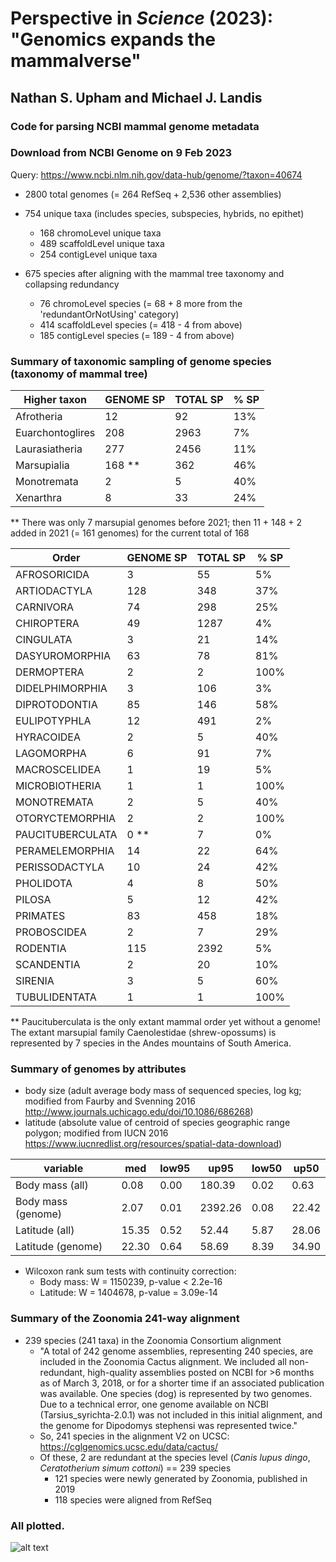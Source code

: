 # Perspective in _Science_ (2023): "Genomics expands the mammalverse"
## Nathan S. Upham and Michael J. Landis
### Code for parsing NCBI mammal genome metadata

### Download from NCBI Genome on 9 Feb 2023
Query: https://www.ncbi.nlm.nih.gov/data-hub/genome/?taxon=40674

* 2800 total genomes (= 264 RefSeq + 2,536 other assemblies)
* 754 unique taxa (includes species, subspecies, hybrids, no epithet)
	- 168 chromoLevel unique taxa
	- 489 scaffoldLevel unique taxa
	- 254 contigLevel unique taxa

* 675 species after aligning with the mammal tree taxonomy and collapsing redundancy
	- 76 chromoLevel species (= 68 + 8 more from the 'redundantOrNotUsing' category)
	- 414 scaffoldLevel species (= 418 - 4 from above)
	- 185 contigLevel species (= 189 - 4 from above)
	

### Summary of taxonomic sampling of genome species (taxonomy of mammal tree)

| Higher taxon     | GENOME SP | TOTAL SP | % SP |
| ---------------- | --------- | -------- | ---- |
| Afrotheria       | 12        | 92       | 13%  |
| Euarchontoglires | 208       | 2963     | 7%   |
| Laurasiatheria   | 277       | 2456     | 11%  |
| Marsupialia      | 168 \*\*  | 362      | 46%  |
| Monotremata      | 2         | 5        | 40%  |
| Xenarthra        | 8         | 33       | 24%  |

** There was only 7 marsupial genomes before 2021; then 11 + 148 + 2 added in 2021 (= 161 genomes) for the current total of 168

| Order            | GENOME SP | TOTAL SP | % SP |
| ---------------- | --------- | -------- | ---- |
| AFROSORICIDA     | 3         | 55       | 5%   |
| ARTIODACTYLA     | 128       | 348      | 37%  |
| CARNIVORA        | 74        | 298      | 25%  |
| CHIROPTERA       | 49        | 1287     | 4%   |
| CINGULATA        | 3         | 21       | 14%  |
| DASYUROMORPHIA   | 63        | 78       | 81%  |
| DERMOPTERA       | 2         | 2        | 100% |
| DIDELPHIMORPHIA  | 3         | 106      | 3%   |
| DIPROTODONTIA    | 85        | 146      | 58%  |
| EULIPOTYPHLA     | 12        | 491      | 2%   |
| HYRACOIDEA       | 2         | 5        | 40%  |
| LAGOMORPHA       | 6         | 91       | 7%   |
| MACROSCELIDEA    | 1         | 19       | 5%   |
| MICROBIOTHERIA   | 1         | 1        | 100% |
| MONOTREMATA      | 2         | 5        | 40%  |
| OTORYCTEMORPHIA  | 2         | 2        | 100% |
| PAUCITUBERCULATA | 0 \*\*    | 7        | 0%   |
| PERAMELEMORPHIA  | 14        | 22       | 64%  |
| PERISSODACTYLA   | 10        | 24       | 42%  |
| PHOLIDOTA        | 4         | 8        | 50%  |
| PILOSA           | 5         | 12       | 42%  |
| PRIMATES         | 83        | 458      | 18%  |
| PROBOSCIDEA      | 2         | 7        | 29%  |
| RODENTIA         | 115       | 2392     | 5%   |
| SCANDENTIA       | 2         | 20       | 10%  |
| SIRENIA          | 3         | 5        | 60%  |
| TUBULIDENTATA    | 1         | 1        | 100% |

** Paucituberculata is the only extant mammal order yet without a genome! The extant marsupial family Caenolestidae (shrew-opossums) is represented by 7 species in the Andes mountains of South America.

### Summary of genomes by attributes 
- body size (adult average body mass of sequenced species, log kg; modified from Faurby and Svenning 2016 http://www.journals.uchicago.edu/doi/10.1086/686268)
- latitude (absolute value of centroid of species geographic range polygon; modified from IUCN 2016 https://www.iucnredlist.org/resources/spatial-data-download)

| variable           | med   | low95 | up95    | low50 | up50  |
| ------------------ | ----- | ----- | ------- | ----- | ----- |
| Body mass (all)    | 0.08  | 0.00  | 180.39  | 0.02  | 0.63  |
| Body mass (genome) | 2.07  | 0.01  | 2392.26 | 0.08  | 22.42 |
| Latitude (all)     | 15.35 | 0.52  | 52.44   | 5.87  | 28.06 |
| Latitude (genome)  | 22.30 | 0.64  | 58.69   | 8.39  | 34.90 |

 * Wilcoxon rank sum tests with continuity correction:  
 	- Body mass: W = 1150239, p-value < 2.2e-16
	- Latitude: W = 1404678, p-value = 3.09e-14
 			
### Summary of the Zoonomia 241-way alignment

* 239 species (241 taxa) in the Zoonomia Consortium alignment
	- "A total of 242 genome assemblies, representing 240 species, are included in the Zoonomia Cactus alignment. We included all non-redundant, high-quality assemblies posted on NCBI for >6 months as of March 3, 2018, or for a shorter time if an associated publication was available. One species (dog) is represented by two genomes. Due to a technical error, one genome available on NCBI (Tarsius_syrichta-2.0.1) was not included in this initial alignment, and the genome for Dipodomys stephensi was represented twice."
	- So, 241 species in the alignment V2 on UCSC: https://cglgenomics.ucsc.edu/data/cactus/
	- Of these, 2 are redundant at the species level (_Canis lupus dingo_, _Ceratotherium simum cottoni_) == 239 species
		+ 121 species were newly generated by Zoonomia, published in 2019
		+ 118 species were aligned from RefSeq


### All plotted.

![alt text](https://github.com/n8upham/mammalGenomesNCBI/blob/main/figures/Fig1_newSciencePerspective_genomeDist_Mar2023_675genomes.jpg?raw=true)

